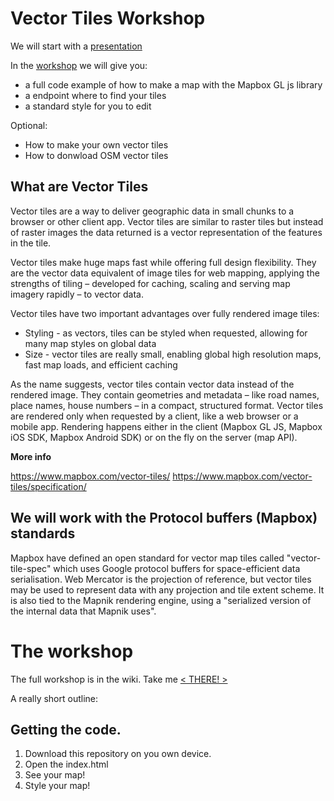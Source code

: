 # Vector Tiles Workshop

We will start with a [presentation](https://maptime-ams.github.io/vector-tiles-workshop/)

In the [workshop](https://github.com/maptime-ams/vector-tiles-workshop/wiki) we will give you:

- a full code example of how to make a map with the Mapbox GL js library
- a endpoint where to find your tiles 
- a standard style for you to edit

Optional: 

- How to make your own vector tiles
- How to donwload OSM vector tiles

## What are Vector Tiles

Vector tiles are a way to deliver geographic data in small chunks to a browser or other client app. Vector tiles are similar to raster tiles but instead of raster images the data returned is a vector representation of the features in the tile. 

Vector tiles make huge maps fast while offering full design flexibility. They are the vector data equivalent of image tiles for web mapping, applying the strengths of tiling – developed for caching, scaling and serving map imagery rapidly – to vector data.


Vector tiles have two important advantages over fully rendered image tiles:

* Styling - as vectors, tiles can be styled when requested, allowing for many map styles on global data
* Size - vector tiles are really small, enabling global high resolution maps, fast map loads, and efficient caching

As the name suggests, vector tiles contain vector data instead of the rendered image. They contain geometries and metadata – like road names, place names, house numbers – in a compact, structured format. Vector tiles are rendered only when requested by a client, like a web browser or a mobile app. Rendering happens either in the client (Mapbox GL JS, Mapbox iOS SDK, Mapbox Android SDK) or on the fly on the server (map API). 

**More info**

https://www.mapbox.com/vector-tiles/
https://www.mapbox.com/vector-tiles/specification/

## We will work with the Protocol buffers (Mapbox) standards 

Mapbox have defined an open standard for vector map tiles called "vector-tile-spec" which uses Google protocol buffers for space-efficient data serialisation. Web Mercator is the projection of reference, but vector tiles may be used to represent data with any projection and tile extent scheme. It is also tied to the Mapnik rendering engine, using a "serialized version of the internal data that Mapnik uses".


# The workshop


The full workshop is in the wiki. Take me [< THERE! >](https://github.com/maptime-ams/vector-tiles-workshop/wiki)

A really short outline:

## Getting the code. 

1. Download this repository on you own device.
2. Open the index.html
3. See your map!
4. Style your map!
